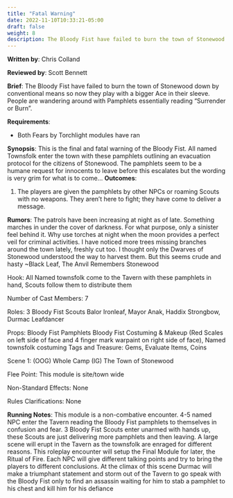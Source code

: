 ```yaml
---
title: "Fatal Warning"
date: 2022-11-10T10:33:21-05:00
draft: false
weight: 8
description: The Bloody Fist have failed to burn the town of Stonewood down by conventional means so now they play with a bigger Ace in their sleeve. People are wandering around with Pamphlets essentially reading Surrender or Burn.
---
```


**Written by**: Chris Colland

**Reviewed by**:  Scott Bennett

**Brief**: The Bloody Fist have failed to burn the town of Stonewood down by conventional means so now they play with a bigger Ace in their sleeve. People are wandering around with Pamphlets essentially reading “Surrender or Burn”.

**Requirements**: 

- Both Fears by Torchlight modules have ran

**Synopsis**: This is the final and fatal warning of the Bloody Fist. All named Townsfolk enter the town with these pamphlets outlining an evacuation protocol for the citizens of Stonewood. The pamphlets seem to be a humane request for innocents to leave before this escalates but the wording is very grim for what is to come…
**Outcomes**:

1. The players are given the pamphlets by other NPCs or roaming Scouts with no weapons. They aren’t here to fight; they have come to deliver a message.

**Rumors**: The patrols have been increasing at night as of late. Something marches in under the cover of darkness. For what purpose, only a sinister feel behind it. Why use torches at night when the moon provides a perfect veil for criminal activities. I have noticed more trees missing branches around the town lately, freshly cut too. I thought only the Dwarves of Stonewood understood the way to harvest them. But this seems crude and hasty
~Black Leaf, The Anvil Remembers Stonewood

Hook: All Named townsfolk come to the Tavern with these pamphlets in hand, Scouts follow them to distribute them 

Number of Cast Members: 7

Roles: 3 Bloody Fist Scouts Balor Ironleaf, Mayor Anak, Haddix Strongbow, Durmac Leafdancer

Props: Bloody Fist Pamphlets Bloody Fist Costuming & Makeup (Red Scales on left side of face and 4 finger mark warpaint on right side of face), Named townsfolk costuming
Tags and Treasure: Gems, Evaluate Items, Coins

Scene 1: (OOG) Whole Camp (IG) The Town of Stonewood

Flee Point: This module is site/town wide

Non-Standard Effects: None

Rules Clarifications: None

**Running Notes**: This module is a non-combative encounter. 4-5 named NPC enter the Tavern reading the Bloody Fist pamphlets to themselves in confusion and fear. 3 Bloody Fist Scouts enter unarmed with hands up, these Scouts are just delivering more pamphlets and then leaving. A large scene will erupt in the Tavern as the townsfolk are enraged for different reasons. This roleplay encounter will setup the Final Module for later, the Ritual of Fire. Each NPC will give different talking points and try to bring the players to different conclusions. At the climax of this scene Durmac will make a triumphant statement and storm out of the Tavern to go speak with the Bloody Fist only to find an assassin waiting for him to stab a pamphlet to his chest and kill him for his defiance
